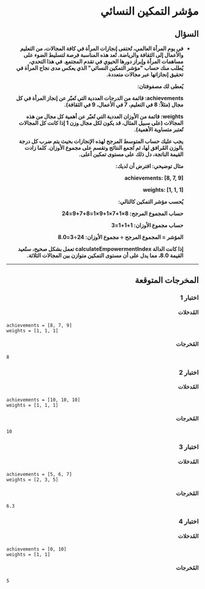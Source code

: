 # <div dir="rtl">مؤشر التمكين النسائي</div>

## <div dir="rtl">السؤال</div>

<ul dir="rtl">
<li>
<b>
في يوم المرأة العالمي، تُحتفى إنجازات المرأة في كافة المجالات، من التعليم والأعمال إلى الثقافة والرياضة. تُعد هذه المناسبة فرصة لتسليط الضوء على مساهمات المرأة وإبراز دورها الحيوي في تقدم المجتمع. في هذا التحدي، يُطلب منك حساب "مؤشر التمكين النسائي" الذي يعكس مدى نجاح المرأة في تحقيق إنجازاتها عبر مجالات متعددة.

يُعطى لك مصفوفتان:

achievements: قائمة من الدرجات العددية التي تُعبّر عن إنجاز المرأة في كل مجال (مثلاً: 8 في التعليم، 7 في الأعمال، 9 في الثقافة).

weights: قائمة من الأوزان العددية التي تُعبّر عن أهمية كل مجال من هذه المجالات (على سبيل المثال، قد يكون لكل مجال وزن 1 إذا كانت كل المجالات تُعتبر متساوية الأهمية).

يجب عليك حساب المتوسط المرجح لهذه الإنجازات بحيث يتم ضرب كل درجة بالوزن المُرافق لها، ثم تُجمع النتائج وتقسم على مجموع الأوزان. كلما زادت القيمة الناتجة، دل ذلك على مستوى تمكين أعلى.

مثال توضيحي:
افترض أن لديك:

achievements: [8, 7, 9]

weights: [1, 1, 1]

يُحسب مؤشر التمكين كالتالي:

حساب المجموع المرجح:
8×1+7×1+9×1=8+7+9=24

حساب مجموع الأوزان:
1+1+1=3

المؤشر = المجموع المرجح ÷ مجموع الأوزان:
24÷3=8.0

إذا كانت الدالة calculateEmpowermentIndex تعمل بشكل صحيح، ستُعيد القيمة 8.0، مما يدل على أن مستوى التمكين متوازن بين المجالات الثلاثة.

</b>
</li>
</ul>

---

## <div dir="rtl">المخرجات المتوقعة</div>

### <div dir="rtl">اختبار 1</div>

#### <div dir="rtl">المُدخلات</div>

```text
achievements = [8, 7, 9]
weights = [1, 1, 1]
```

#### <div dir="rtl">المُخرجات</div>

```text
8
```

### <div dir="rtl">اختبار 2</div>

#### <div dir="rtl">المُدخلات</div>

```text
achievements = [10, 10, 10]
weights = [1, 1, 1]
```

#### <div dir="rtl">المُخرجات</div>

```text
10
```

### <div dir="rtl">اختبار 3</div>

#### <div dir="rtl">المُدخلات</div>

```text
achievements = [5, 6, 7]
weights = [2, 3, 5]
```

#### <div dir="rtl">المُخرجات</div>

```text
6.3
```

### <div dir="rtl">اختبار 4</div>

#### <div dir="rtl">المُدخلات</div>

```text
achievements = [0, 10]
weights = [1, 1]
```

#### <div dir="rtl">المُخرجات</div>

```text
5
```